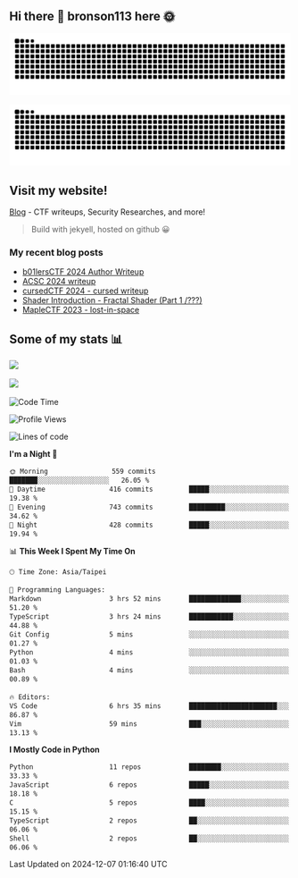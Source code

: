 ## Hi there 👋 bronson113 here 🌞
<div align="center">

![GitHub Snake Light](https://raw.githubusercontent.com/bronson113/bronson113/snake/github-snake.svg#gh-light-mode-only)

![GitHub Snake dark](https://raw.githubusercontent.com/bronson113/bronson113/snake/github-snake-dark.svg#gh-dark-mode-only)

</div>

## Visit my website!
[Blog](https://bronson113.github.io/) - CTF writeups, Security Researches, and more! 

> Build with jekyell, hosted on github 😀

### My recent blog posts

<!-- BLOG-POST-LIST:START -->
- [b01lersCTF 2024 Author Writeup](http://blog.bronson113.org/2024/04/15/b01lersctf-2024-author-writeup.html)
- [ACSC 2024 writeup](http://blog.bronson113.org/2024/04/03/acsc-2024-writeup.html)
- [cursedCTF 2024 - cursed writeup](http://blog.bronson113.org/2024/04/03/cursed.html)
- [Shader Introduction - Fractal Shader &lpar;Part 1 /???&rpar;](http://blog.bronson113.org/2024/03/12/shader-introduction-fractal-shader-part-1.html)
- [MapleCTF 2023 - lost-in-space](http://blog.bronson113.org/2023/10/03/maplectf-2023-lost-in-space.html)
<!-- BLOG-POST-LIST:END -->

## Some of my stats 📊
![](https://github-readme-stats-sigma-five.vercel.app/api?username=bronson113&theme=transparent&show_icons=true)

![](https://github-readme-stats-sigma-five.vercel.app/api/top-langs/?username=bronson113&theme=transparent&layout=compact&card_width=445)



<!--START_SECTION:waka-->
![Code Time](http://img.shields.io/badge/Code%20Time-972%20hrs%205%20mins-blue)

![Profile Views](http://img.shields.io/badge/Profile%20Views-2-blue)

![Lines of code](https://img.shields.io/badge/From%20Hello%20World%20I%27ve%20Written-1.3%20million%20lines%20of%20code-blue)

**I'm a Night 🦉** 

```text
🌞 Morning                559 commits         ███████░░░░░░░░░░░░░░░░░░   26.05 % 
🌆 Daytime                416 commits         █████░░░░░░░░░░░░░░░░░░░░   19.38 % 
🌃 Evening                743 commits         █████████░░░░░░░░░░░░░░░░   34.62 % 
🌙 Night                  428 commits         █████░░░░░░░░░░░░░░░░░░░░   19.94 % 
```


📊 **This Week I Spent My Time On** 

```text
🕑︎ Time Zone: Asia/Taipei

💬 Programming Languages: 
Markdown                 3 hrs 52 mins       █████████████░░░░░░░░░░░░   51.20 % 
TypeScript               3 hrs 24 mins       ███████████░░░░░░░░░░░░░░   44.88 % 
Git Config               5 mins              ░░░░░░░░░░░░░░░░░░░░░░░░░   01.27 % 
Python                   4 mins              ░░░░░░░░░░░░░░░░░░░░░░░░░   01.03 % 
Bash                     4 mins              ░░░░░░░░░░░░░░░░░░░░░░░░░   00.89 % 

🔥 Editors: 
VS Code                  6 hrs 35 mins       ██████████████████████░░░   86.87 % 
Vim                      59 mins             ███░░░░░░░░░░░░░░░░░░░░░░   13.13 % 
```

**I Mostly Code in Python** 

```text
Python                   11 repos            ████████░░░░░░░░░░░░░░░░░   33.33 % 
JavaScript               6 repos             █████░░░░░░░░░░░░░░░░░░░░   18.18 % 
C                        5 repos             ████░░░░░░░░░░░░░░░░░░░░░   15.15 % 
TypeScript               2 repos             ██░░░░░░░░░░░░░░░░░░░░░░░   06.06 % 
Shell                    2 repos             ██░░░░░░░░░░░░░░░░░░░░░░░   06.06 % 
```




 Last Updated on 2024-12-07 01:16:40 UTC
<!--END_SECTION:waka-->
